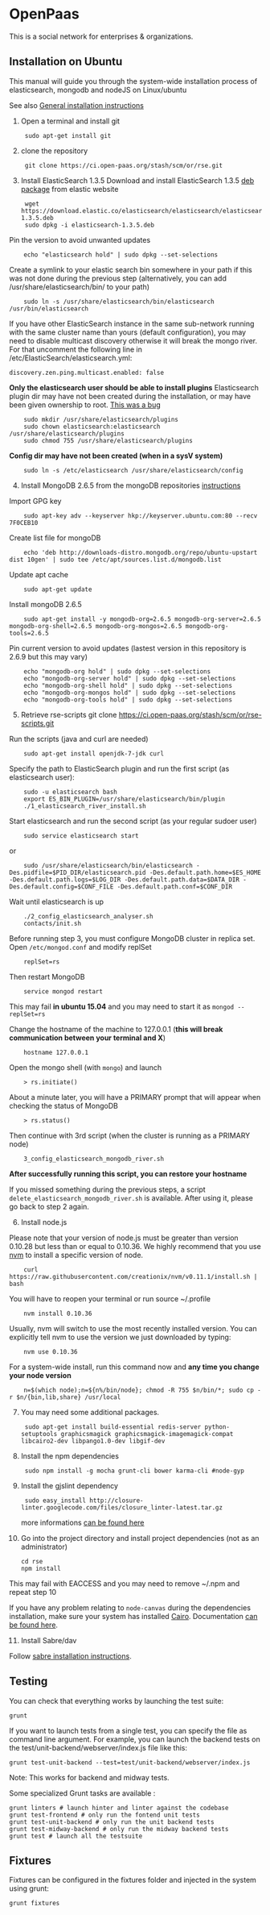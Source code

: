 OpenPaas
=======

This is a social network for enterprises & organizations.

Installation on Ubuntu
-------------------------

This manual will guide you through the system-wide installation process of elasticsearch, mongodb and nodeJS on Linux/ubuntu

See also [General installation instructions](https://ci.open-paas.org/stash/projects/OR/repos/rse/browse/README.md)

1. Open a terminal and install git

        sudo apt-get install git

2. clone the repository

        git clone https://ci.open-paas.org/stash/scm/or/rse.git

3. Install ElasticSearch 1.3.5
 Download and install ElasticSearch 1.3.5 [deb package](https://www.elastic.co/downloads/past-releases/elasticsearch-1-3-5) from elastic website

        wget https://download.elastic.co/elasticsearch/elasticsearch/elasticsearch-1.3.5.deb
        sudo dpkg -i elasticsearch-1.3.5.deb

 Pin the version to avoid unwanted updates

        echo "elasticsearch hold" | sudo dpkg --set-selections

 Create a symlink to your elastic search bin somewhere in your path if this was not done during the previous step (alternatively, you can add /usr/share/elasticsearch/bin/ to your path)

        sudo ln -s /usr/share/elasticsearch/bin/elasticsearch /usr/bin/elasticsearch

 If you have other ElasticSearch instance in the same sub-network running with the same cluster name than yours (default configuration), you may need to disable multicast discovery otherwise it will break the mongo river.
 For that uncomment the following line in /etc/ElasticSearch/elasticsearch.yml: 

    discovery.zen.ping.multicast.enabled: false

 **Only the elasticsearch user should be able to install plugins**
Elasticsearch plugin dir may have not been created during the installation, or may have been given ownership to root. [This was a bug](https://github.com/elastic/elasticsearch/issues/8419)

        sudo mkdir /usr/share/elasticsearch/plugins
        sudo chown elasticsearch:elasticsearch /usr/share/elasticsearch/plugins
        sudo chmod 755 /usr/share/elasticsearch/plugins

 **Config dir may have not been created (when in a sysV system)**

        sudo ln -s /etc/elasticsearch /usr/share/elasticsearch/config

4. Install MongoDB 2.6.5 from the mongoDB repositories [instructions](http://docs.mongodb.org/v2.6/tutorial/install-mongodb-on-ubuntu/)

  Import GPG key

        sudo apt-key adv --keyserver hkp://keyserver.ubuntu.com:80 --recv 7F0CEB10

  Create list file for mongoDB

        echo 'deb http://downloads-distro.mongodb.org/repo/ubuntu-upstart dist 10gen' | sudo tee /etc/apt/sources.list.d/mongodb.list

  Update apt cache

        sudo apt-get update

  Install mongoDB 2.6.5

        sudo apt-get install -y mongodb-org=2.6.5 mongodb-org-server=2.6.5 mongodb-org-shell=2.6.5 mongodb-org-mongos=2.6.5 mongodb-org-tools=2.6.5

  Pin current version to avoid updates (lastest version in this repository is 2.6.9 but this may vary)

        echo "mongodb-org hold" | sudo dpkg --set-selections
        echo "mongodb-org-server hold" | sudo dpkg --set-selections
        echo "mongodb-org-shell hold" | sudo dpkg --set-selections
        echo "mongodb-org-mongos hold" | sudo dpkg --set-selections
        echo "mongodb-org-tools hold" | sudo dpkg --set-selections

5. Retrieve rse-scripts
        git clone https://ci.open-paas.org/stash/scm/or/rse-scripts.git

 Run the scripts (java and curl are needed)

        sudo apt-get install openjdk-7-jdk curl

 Specify the path to ElasticSearch plugin and run the first script (as elasticsearch user):

        sudo -u elasticsearch bash
        export ES_BIN_PLUGIN=/usr/share/elasticsearch/bin/plugin
        ./1_elasticsearch_river_install.sh

 Start elasticsearch and run the second script (as your regular sudoer user)
        
        sudo service elasticsearch start
 or
 
        sudo /usr/share/elasticsearch/bin/elasticsearch -Des.pidfile=$PID_DIR/elasticsearch.pid -Des.default.path.home=$ES_HOME -Des.default.path.logs=$LOG_DIR -Des.default.path.data=$DATA_DIR -Des.default.config=$CONF_FILE -Des.default.path.conf=$CONF_DIR

 Wait until elasticsearch is up

        ./2_config_elasticsearch_analyser.sh
        contacts/init.sh

 Before running step 3, you must configure MongoDB cluster in replica set. Open `/etc/mongod.conf` and modify replSet

        replSet=rs
        
 Then restart MongoDB

        service mongod restart

 This may fail **in ubuntu 15.04** and you may need to start it as `mongod --replSet=rs`

 Change the hostname of the machine to 127.0.0.1 (**this will break communication between your terminal and X**)

        hostname 127.0.0.1

 Open the mongo shell (with `mongo`) and launch

        > rs.initiate()

 About a minute later, you will have a PRIMARY prompt that will appear when checking the status of MongoDB

        > rs.status()
        
 Then continue with 3rd script (when the cluster is running as a PRIMARY node)

        3_config_elasticsearch_mongodb_river.sh

 **After successfully running this script, you can restore your hostname**

 If you missed something during the previous steps, a script `delete_elasticsearch_mongodb_river.sh` is available. After using it, please go back to step 2 again.

6. Install node.js

 Please note that your version of node.js must be greater than version 0.10.28 but less than or equal to 0.10.36. We highly recommend that you use [nvm](https://github.com/creationix/nvm) to install a specific version of node.

        curl https://raw.githubusercontent.com/creationix/nvm/v0.11.1/install.sh | bash

 You will have to reopen your terminal or run source ~/.profile

        nvm install 0.10.36

 Usually, nvm will switch to use the most recently installed version. You can explicitly tell nvm to use the version we just downloaded by typing:

        nvm use 0.10.36

 For a system-wide install, run this command now and **any time you change your node version**

        n=$(which node);n=${n%/bin/node}; chmod -R 755 $n/bin/*; sudo cp -r $n/{bin,lib,share} /usr/local

7. You may need some additional packages.

        sudo apt-get install build-essential redis-server python-setuptools graphicsmagick graphicsmagick-imagemagick-compat libcairo2-dev libpango1.0-dev libgif-dev

8. Install the npm dependencies

        sudo npm install -g mocha grunt-cli bower karma-cli #node-gyp
    
9. Install the gjslint dependency

        sudo easy_install http://closure-linter.googlecode.com/files/closure_linter-latest.tar.gz

    more informations [can be found here](https://developers.google.com/closure/utilities/docs/linter_howto)
    
10. Go into the project directory and install project dependencies (not as an administrator)

        cd rse
        npm install

 This may fail with EACCESS and you may need to remove ~/.npm and repeat step 10

If you have any problem relating to `node-canvas` during the dependencies installation,
make sure your system has installed [Cairo](http://cairographics.org/). Documentation [can be found here](https://github.com/Automattic/node-canvas).

11. Install Sabre/dav

Follow [sabre installation instructions](https://ci.open-paas.org/stash/projects/OR/repos/esn-sabre/browse/README.md).

Testing
-------

You can check that everything works by launching the test suite:

    grunt

If you want to launch tests from a single test, you can specify the file as command line argument.
For example, you can launch the backend tests on the test/unit-backend/webserver/index.js file like this:

    grunt test-unit-backend --test=test/unit-backend/webserver/index.js

Note: This works for backend and midway tests.

Some specialized Grunt tasks are available :

    grunt linters # launch hinter and linter against the codebase
    grunt test-frontend # only run the fontend unit tests
    grunt test-unit-backend # only run the unit backend tests
    grunt test-midway-backend # only run the midway backend tests
    grunt test # launch all the testsuite

Fixtures
--------

Fixtures can be configured in the fixtures folder and injected in the system using grunt:

    grunt fixtures

